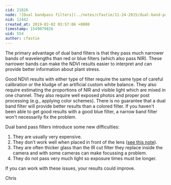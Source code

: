 ```yaml
---
cid: 21826
node: ![Dual bandpass filters](../notes/cfastie/11-24-2015/dual-band-pass-filters)
nid: 12442
created_at: 2019-02-02 03:57:06 +0000
timestamp: 1549079826
uid: 554
author: cfastie
---
```


The primary advantage of dual band filters is that they pass much narrower bands of wavelengths than  red or blue filters (which also pass NIR). These narrower bands can make the NDVI results easier to interpret and can provide better information about plant stress. 

Good NDVI results with either type of filter require the same type of careful calibration or the kludge of an artificial custom white balance. They also require estimating the proportions of NIR and visible light which are mixed in one channel. They also require well exposed photos and proper post processing (e.g., applying color schemes). There is no guarantee that a dual band filter will provide better results than a colored filter. If you haven't been able to get good results with a good blue filter, a narrow band filter won't necessarily fix the problem.

Dual band pass filters introduce some new difficulties:

1. They are usually very expensive.
2. They don't work well when placed in front of the lens ([see this note](https://publiclab.org/notes/cfastie/12-03-2015/testing-midopt-filters)).
3. They are often thicker glass than the IR cut filter they replace inside the camera and with some cameras can make focussing a problem.
4. They do not pass very much light so exposure times must be longer.

If you can work with these issues, your results could improve.

Chris
